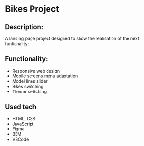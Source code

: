 # Bikes Project

## Description:
A landing page project designed to show the realisation of the next funtionality:

## Functionality:
* Responsive web design
* Mobile screens menu adaptation
* Model lines slider
* Bikes switching
* Theme switching

## Used tech
* HTML, CSS
* JavaScript
* Figma
* BEM
* VSCode

